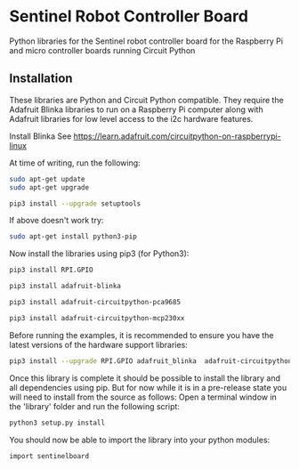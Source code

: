 # Sentinel Robot Controller Board
Python libraries for the Sentinel robot controller board for the Raspberry Pi and micro controller boards running Circuit Python

## Installation

These libraries are Python and Circuit Python compatible. They require the Adafruit Blinka libraries to run on a Raspberry Pi computer along with Adafruit libraries for low level access to the i2c hardware features.

Install Blinka
See https://learn.adafruit.com/circuitpython-on-raspberrypi-linux

At time of writing, run the following:
```bash
sudo apt-get update
sudo apt-get upgrade
```

```bash
pip3 install --upgrade setuptools
```

If above doesn't work try:
```bash
sudo apt-get install python3-pip
```

Now install the libraries using pip3 (for Python3):
```bash
pip3 install RPI.GPIO
```

```bash
pip3 install adafruit-blinka 
```

```bash
pip3 install adafruit-circuitpython-pca9685
```

```bash
pip3 install adafruit-circuitpython-mcp230xx
```

Before running the examples, it is recommended to ensure you have the latest versions of the hardware support libraries:
```bash
pip3 install --upgrade RPI.GPIO adafruit_blinka  adafruit-circuitpython-pca9685 adafruit-circuitpython-mcp230xx
```

Once this library is complete it should be possible to install the library and all dependencies using pip. But for now while it is in a pre-release state you will need to install from the source as follows:
Open a terminal window in the 'library' folder and run the following script:
```bash
python3 setup.py install
```

You should now be able to import the library into your python modules:
```bash
import sentinelboard
```

